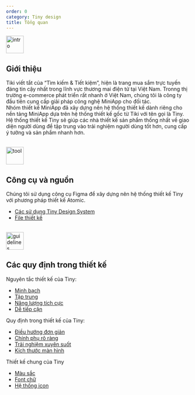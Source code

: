 ```yaml
---
order: 0
category: Tiny design
title: Tổng quan
---
```

<img class="img-basic" src="https://salt.tikicdn.com/ts/social/ec/68/28/dd5ecb58d2e344fb98ceb9598c376ce8.png" alt="intro" width="48px" />

## **Giới thiệu**

Tiki viết tắt của “Tìm kiếm & Tiết kiệm”, hiện là trang mua sắm trực tuyến đáng tin cậy nhất trong lĩnh vực thương mai điện tử tại Việt Nam. Tronng thị trường e-commerce phát triển rất nhanh ở Việt Nam, chúng tôi là công ty đầu tiên cung cấp giải pháp công nghệ MiniApp cho đối tác.<br />
Nhóm thiết kế MiniApp đã xây dựng nên hệ thống thiết kế dành riêng cho nền tảng MiniApp dựa trên hệ thống thiết kế gốc từ Tiki với tên gọi là Tiny. Hệ thống thiết kế Tiny sẽ giúp các nhà thiết kế sản phẩm thống nhất về giao diện người dùng để tập trung vào trải nghiệm người dùng tốt hơn, cung cấp ý tưởng và sản phẩm nhanh hơn.

<br />

<img class="img-basic" src="https://salt.tikicdn.com/ts/social/33/d9/57/c84a51d1456d498f181f9fdeed565a8f.png" alt="tool" width="48px" />

## **Công cụ và nguồn**

Chúng tôi sử dụng công cụ Figma để xây dựng nên hệ thống thiết kế Tiny với phương pháp thiết kế Atomic.
- [Các sử dụng Tiny Design System](https://miniapp.tiki.vn/docs/design/figma/started)
- [File thiết kế](https://miniapp.tiki.vn/docs/design/figma/download)

<br />

<img class="img-basic" src="https://salt.tikicdn.com/ts/social/36/4c/7e/c269800a2d1aae270f123261b49c5112.png" alt="guidelines" width="48px" />

## **Các quy định trong thiết kế**

Nguyên tắc thiết kế của Tiny:
- [Minh bạch](https://miniapp.tiki.vn/docs/design/principles/transparency)
- [Tập trung](https://miniapp.tiki.vn/docs/design/principles/clear-focus)
- [Năng lượng tích cực](https://miniapp.tiki.vn/docs/design/principles/positive)
- [Dễ tiếp cận](https://miniapp.tiki.vn/docs/design/principles/accessible)

Quy định trong thiết kế của Tiny:
- [Điều hướng đơn giản](https://miniapp.tiki.vn/docs/design/guideline/navigation)
- [Chính phụ rõ ràng](https://miniapp.tiki.vn/docs/design/guideline/hierarchy)
- [Trải nghiệm xuyên suốt](https://miniapp.tiki.vn/docs/design/guideline/clear-progress)
- [Kích thước màn hình](https://miniapp.tiki.vn/docs/design/guideline/frame)

Thiết kế chung của Tiny
- [Màu sắc](https://miniapp.tiki.vn/docs/design/styles/color)
- [Font chữ](https://miniapp.tiki.vn/docs/design/styles/font)
- [Hệ thống icon](https://miniapp.tiki.vn/docs/design/styles/icon)